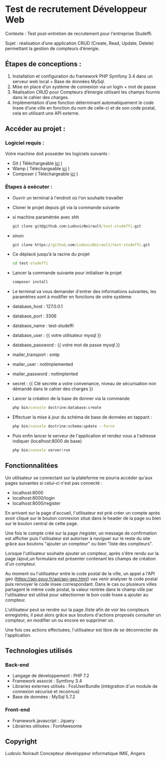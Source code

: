 # Test de recrutement Développeur Web

Contexte : Test post-entretien de recrutement pour l'entreprise Studeffi.

Sujet : réalisation d’une application CRUD (Create, Read, Update, Delete) permettant la gestion de compteurs d’énergie.

## Étapes de conceptions :

1. Installation et configuration du framework PHP Symfony 3.4 dans un serveur web local + Base de données MySql.
2. Mise en place d’un système de connexion via un login + mot de passe
3. Réalisation CRUD pour Compteurs d’énergie utilisant les champs fournis dans le cahier des charges.
4. Implémentation d’une fonction déterminant automatiquement le code Insee d’une ville en fonction du nom de celle-ci et de son code postal, cela en utilisant une API externe.

## Accéder au projet :

### Logiciel requis :

Votre machine doit posséder les logiciels suivants :

- Git ( Téléchargeable [ici](https://git-scm.com/downloads) )
- Wamp ( Téléchargeable [ici](http://www.wampserver.com/en/download-wampserver-64bits/) )
- Composer ( Téléchargeable [ici](https://getcomposer.org/download/) )

### Étapes à exécuter :

- Ouvrir un terminal à l'endroit où l'on souhaite travailler
- Cloner le projet depuis git via la commande suivante
- si machine paramétrée avec shh
  ```cmd
  git clone git@github.com:LudovicNoirault/test-studeffi.git
  ```
- sinon
  ```cmd
  git clone https://github.com/LudovicNoirault/test-studeffi.git
  ```

- Ce déplacé jusqu’à la racine du projet
  ```cmd
  cd test-studeffi
  ```
- Lancer la commande suivante pour initialiser le projet
  ```cmd
  composer install
  ```

- Le terminal va vous demander d'entrer des informations suivantes, les paramètres sont à modifier en fonctions de votre système:
- database_host : 127.0.0.1
- database_port : 3306
- database_name : test-studeffi
- database_user : {{ votre utilisateur mysql }}
- database_password : {{ votre mot de passe mysql }}
- mailer_transport : smtp
- mailer_user : notImplemented
- mailer_password : notImplented
- secret : {{ Clé secrete a votre convenance, niveau de sécurisation non démandé dans le cahier des charges }}

- Lancer la création de la base de donner via la commande
  ```cmd
  php bin/console doctrine:database:create
  ```

- Effectuer la mise à jour du schéma de base de données en tappant :
  ```cmd
  php bin/console doctrine:schema:update --force
  ```

- Puis enfin lancer le serveur de l'application et rendez vous a l'adresse indiquer (localhost:8000 de base)
  ```cmd
  php bin/console server:run
  ```

## Fonctionnalitées

Un utilisateur se connectant sur la plateforme ne pourra accéder qu'aux pages suivantes si celui-ci n'est pas connecté :

- localhost:8000
- localhost:8000/login
- localhost:8000/register

En arrivant sur la page d'accueil, l'utilisateur est prié créer un compte après avoir cliqué sur le bouton connexion situé dans le header de la page ou bien sur le bouton central de cette page.

Une fois le compte créé sur la page /register, un message de confirmation est afficher puis l'utilisateur est autoriser à naviguer sur le reste du site grâce aux boutons "ajouter un compteur" ou bien "liste des compteurs".

Lorsque l'utilisateur souhaite ajouter un compteur, après s'être rendu sur la page /ajout,un formulaire est présenter contenant les champs de création d'un compteur.

Au moment ou l'utilisateur entre le code postal de la ville, un appel a l'API geo (https://api.gouv.fr/api/api-geo.html) vas venir analyser le code postal puis renvoyer le code insee correspondant. Dans le cas ou plusieurs villes partagent le même code postal, la valeur rentrée dans le champ ville par l'utilisateur est utilisé pour sélectionner le bon code Insee a ajouter au compteur.

L'utilisateur peut se rendre sur la page /liste afin de voir les compteurs enregistrés, il peut alors grâce aux boutons d'actions proposés consulter un compteur, en modifier un ou encore en supprimer un.

Une fois ces actions effectuées, l'utilisateur est libre de se déconnecter de l'application.

## Technologies utilisés

### Back-end

- Langage de développement : PHP 7.2
- Framework associé : Symfony 3.4
- Libraries externes utilisés : FosUserBundle (intégration d'un module de connexion sécurisé et reconnus)
- Base de données : MySql 5.7.2

### Front-end

- Framework javascript : Jquery
- Librairies utilisées : FontAwesome

## Copyright
Ludovic Noirault
Concepteur développeur informatique
IMIE, Angers